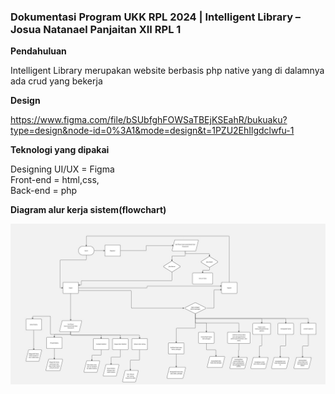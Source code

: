 ### Dokumentasi Program UKK RPL 2024 | Intelligent Library – Josua Natanael Panjaitan XII RPL 1

**Pendahuluan** 

Intelligent Library merupakan website berbasis php native yang di dalamnya ada crud yang bekerja 

**Design**

https://www.figma.com/file/bSUbfghFOWSaTBEjKSEahR/bukuaku?type=design&node-id=0%3A1&mode=design&t=1PZU2EhIlgdclwfu-1

**Teknologi yang dipakai** 

Designing UI/UX = Figma <br/>
Front-end = html,css, <br/>
Back-end = php <br/>

**Diagram alur kerja sistem(flowchart)**

![](flowchartjosua.jpg)

